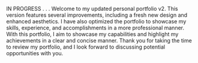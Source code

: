 IN PROGRESS . . .
Welcome to my updated personal portfolio v2. 
This version features several improvements, including a fresh new design and enhanced aesthetics. 
I have also optimized the portfolio to showcase my skills, experience, and accomplishments in a more professional manner. 
With this portfolio, I aim to showcase my capabilities and highlight my achievements in a clear and concise manner. 
Thank you for taking the time to review my portfolio, and I look forward to discussing potential opportunities with you.
